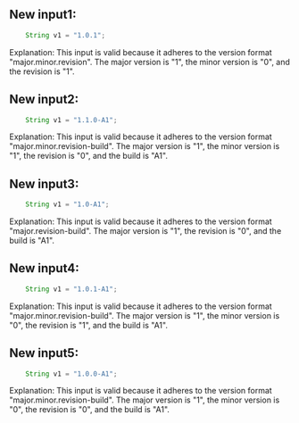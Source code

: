 ## New input1:
```java
    String v1 = "1.0.1";
```
Explanation: This input is valid because it adheres to the version format "major.minor.revision". The major version is "1", the minor version is "0", and the revision is "1".

## New input2:
```java
    String v1 = "1.1.0-A1";
```
Explanation: This input is valid because it adheres to the version format "major.minor.revision-build". The major version is "1", the minor version is "1", the revision is "0", and the build is "A1".

## New input3:
```java
    String v1 = "1.0-A1";
```
Explanation: This input is valid because it adheres to the version format "major.revision-build". The major version is "1", the revision is "0", and the build is "A1".

## New input4:
```java
    String v1 = "1.0.1-A1";
```
Explanation: This input is valid because it adheres to the version format "major.minor.revision-build". The major version is "1", the minor version is "0", the revision is "1", and the build is "A1".

## New input5:
```java
    String v1 = "1.0.0-A1";
```
Explanation: This input is valid because it adheres to the version format "major.minor.revision-build". The major version is "1", the minor version is "0", the revision is "0", and the build is "A1".
